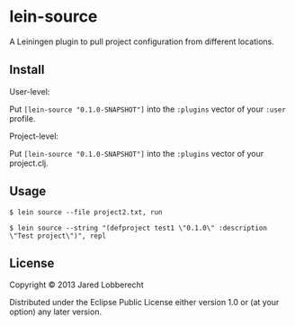 # lein-source

A Leiningen plugin to pull project configuration from different locations.

## Install

User-level:

Put `[lein-source "0.1.0-SNAPSHOT"]` into the `:plugins` vector of your
`:user` profile.

Project-level:

Put `[lein-source "0.1.0-SNAPSHOT"]` into the `:plugins` vector of your project.clj.

## Usage

    $ lein source --file project2.txt, run

    $ lein source --string "(defproject test1 \"0.1.0\" :description \"Test project\")", repl

## License

Copyright © 2013 Jared Lobberecht

Distributed under the Eclipse Public License either version 1.0 or (at
your option) any later version.
